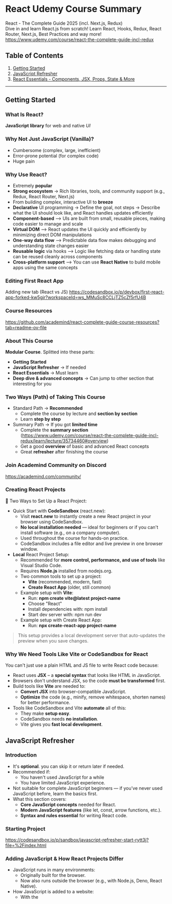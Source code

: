 # React Udemy Course Summary

React - The Complete Guide 2025 (incl. Next.js, Redux)  
Dive in and learn React.js from scratch! Learn React, Hooks, Redux, React Router, Next.js, Best Practices and way more!  
https://www.udemy.com/course/react-the-complete-guide-incl-redux  

## Table of Contents
1. [Getting Started](#getting-started)
2. [JavaScript Refresher](#javascript-refresher)
3. [React Essentials - Components, JSX, Props, State & More](#components)

---

## Getting Started

### What Is React?
**JavaScript library** for web and native *UI*

### Why Not Just JavaScript (Vanilla)?
- Cumbersome (complex, large, inefficient)
- Error-prone potential (for complex code)
- Huge pain

### Why Use React?
- Extremely **popular**
- **Strong ecosystem** -> Rich libraries, tools, and community support (e.g., Redux, React Router, Next.js)
- From building complex, interactive UI to **breeze**
- **Declarative** UI programming -> Define the goal, not steps -> Describe what the UI should look like, and React handles updates efficiently
- **Component-based** –> UIs are built from small, reusable pieces, making code easier to manage and scale
- **Virtual DOM** –> React updates the UI quickly and efficiently by minimizing direct DOM manipulations
- **One-way data flow** –> Predictable data flow makes debugging and understanding state changes easier
- **Reusable logic** via hooks –> Logic like fetching data or handling state can be reused cleanly across components
- **Cross-platform support** –> You can use **React Native** to build mobile apps using the same concepts

### Editing First React App
Adding new tab (React vs JS) https://codesandbox.io/p/devbox/first-react-app-forked-kw5gjr?workspaceId=ws_MMuSc8CCLjTZ5cZf5rfU4B

### Course Resources
https://github.com/academind/react-complete-guide-course-resources?tab=readme-ov-file

### About This Course
**Modular Course**. Splitted into these parts:
- **Getting Started**
- **JavaScript Refresher** -> If needed
- **React Essentials** -> Must learn
- **Deep dive & advanced concepts** -> Can jump to other section that interesting for you

### Two Ways (Path) of Taking This Course
- Standard Path -> **Recommended**
  - Complete the course by lecture and **section by section**
  - Learn **step by step**
- Summary Path -> If you got **limited time**
  - Complete the **summary section** (https://www.udemy.com/course/react-the-complete-guide-incl-redux/learn/lecture/35734460#overview)
  - Get a good **overview** of basic and advanced React concepts
  - Great **refresher** after finishing the course

### Join Academind Community on Discord
https://academind.com/community/

### Creating React Projects
🧪 Two Ways to Set Up a React Project:
- Quick Start with **CodeSandbox** (react.new):
  - Visit **react.new** to instantly create a new React project in your browser using CodeSandbox.
  - **No local installation needed** — ideal for beginners or if you can't install software (e.g., on a company computer).
  - Used throughout the course for hands-on practice.
  - CodeSandbox includes a file editor and live preview in one browser window.
- **Local** React Project Setup:
  - Recommended for **more control, performance, and use of tools** like Visual Studio Code.
  - Requires **Node.js** installed from nodejs.org.
  - Two common tools to set up a project:
    - **Vite** (recommended, modern, fast)
    - **Create React App** (older, still common)
  - Example setup with **Vite**:
    - Run: **npm create vite@latest project-name**
    - Choose "React"
    - Install dependencies with: npm install
    - Start dev server with: npm run dev
  - Example setup with Create React App:
    - Run: **npx create-react-app project-name**
> This setup provides a local development server that auto-updates the preview when you save changes.

### Why We Need Tools Like Vite or CodeSandbox for React
You can't just use a plain HTML and JS file to write React code because:
- React uses **JSX** – a **special syntax** that looks like HTML in JavaScript.
- Browsers don't understand JSX, so the code **must be transformed** first.
- Build tools like **Vite** are needed to:
  - **Convert JSX** into browser-compatible JavaScript.
  - **Optimize** the code (e.g., minify, remove whitespace, shorten names) for better performance.
- Tools like CodeSandbox and Vite **automate** all of this:
  - They make **setup easy**.
  - CodeSandbox needs **no installation**.
  - Vite gives you **fast local development**.

## JavaScript Refresher
### Introduction
- It's **optional**. you can skip it or return later if needed.
- Recommended if:
  - You haven't used JavaScript for a while
  - You have limited JavaScript experience.
- Not suitable for complete JavaScript beginners — if you’ve never used JavaScript before, learn the basics first.
- What this section covers:
  - **Core JavaScript concepts** needed for React.
  - **Modern JavaScript features** (like let, const, arrow functions, etc.).
  - **Syntax and rules essential** for writing React code.

### Starting Project
https://codesandbox.io/p/sandbox/javascript-refresher-start-rytt3j?file=%2Findex.html

### Adding JavaScript & How React Projects Differ
- JavaScript runs in many environments:
  - Originally built for the browser.
  - Now also runs outside the browser (e.g., with Node.js, Deno, React Native).
- How JavaScript is added to a website:
  - With the <script> tag in HTML.
    - Option 1: Write JavaScript inline between <script> tags (not recommended for large projects).
    - Option 2: Link to external .js files (recommended for real-world use).
- Script tag options:
  - defer: delays script execution until HTML is fully parsed.
  - type="module": treats the file as an ES module, enabling use of import/export syntax between files.
- JavaScript modules:
  - Allow splitting code across multiple files.
  - Useful for reusability and maintainability.
- In React projects:
  - You don’t manually add <script> tags.
  - A build process (like Vite or Webpack) automatically injects necessary scripts into the HTML.

### React Projects Use a Build Process
- **No Script Tags in HTML**
  - React projects don’t include <script> tags manually in index.html.
- **Build Process Handles Injection**
  - Tools like **React Scripts** automatically inject script tags during build or development.
- **JSX Requires Transformation**
  - JSX (HTML-like syntax in JavaScript) isn’t valid JavaScript and must be compiled.
- **Build Process Transforms JSX**
  - The build tool converts JSX into browser-compatible JavaScript.
- **Code Optimization**
  - The build also minifies and optimizes the code for better performance.
- **Development Server**
  - A dev server (like in CodeSandbox or Create React App) watches your code, builds it, and serves it with injected scripts.
- **Node.js is Required**
  - Node.js powers these tools and is needed to run and build React projects locally.
- **Vanilla JS Projects Can’t Use JSX**
  - Without a build process, JSX won’t work in plain JavaScript projects.

### "import" & "export"
- Named Exports
  - Export multiple items with specific names:
    <pre> \`\`\`js // 
    // util.js
export const apiKey = "ABC123";
export const abc = "Some Value"; \`\`\` </pre>